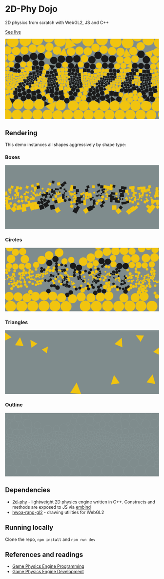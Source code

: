 # 2D-Phy Dojo

2D physics from scratch with WebGL2, JS and C++

[See live](https://gnikoloff.github.io/2d-phy-dojo/)

![export image](https://github.com/gnikoloff/2d-phy-dojo/blob/main/public/preview-2024.png?raw=true)

## Rendering

This demo instances all shapes aggressively by shape type:

### Boxes

![boxes only](https://github.com/gnikoloff/2d-phy-dojo/blob/main/public/boxes.png?raw=true)

### Circles

![circles only](https://github.com/gnikoloff/2d-phy-dojo/blob/main/public/circles.png?raw=true)

### Triangles

![triangles only](https://github.com/gnikoloff/2d-phy-dojo/blob/main/public/triangles.png?raw=true)

### Outline

![outline only](https://github.com/gnikoloff/2d-phy-dojo/blob/main/public/outline.png?raw=true)

## Dependencies

- [2d-phy](https://github.com/gnikoloff/2d-phy) - lightweight 2D physics engine written in C++. Constructs and methods are exposed to JS via [embind](https://emscripten.org/docs/porting/connecting_cpp_and_javascript/embind.html)
- [hwoa-rang-gl2](https://github.com/gnikoloff/hwoa-rang-gl2) - drawing utilities for WebGL2

## Running locally

Clone the repo, `npm install` and `npm run dev`

## References and readings

- [Game Physics Engine Programming](https://pikuma.com/courses/game-physics-engine-programming)
- [Game Physics Engine Development](https://www.amazon.de/-/en/Ian-Millington/dp/0123819768)
